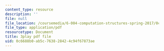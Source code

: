 ```yaml
---
content_type: resource
description: ''
file: null
file_location: /coursemedia/6-004-computation-structures-spring-2017/0c6688b0ab5c763828424c94f67873ae_yauQ7o1ZAAw.pdf
file_type: application/pdf
resourcetype: Document
title: 3play pdf file
uid: 0c6688b0-ab5c-7638-2842-4c94f67873ae
---
```

